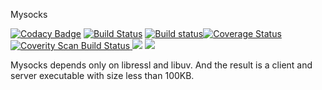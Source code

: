 Mysocks

[![Codacy Badge](https://api.codacy.com/project/badge/Grade/a457935ff4474195a171d11ebb79dc13)](https://www.codacy.com/app/zhou0/mysocks?utm_source=github.com&amp;utm_medium=referral&amp;utm_content=zhou0/mysocks&amp;utm_campaign=Badge_Grade)
[![Build Status](https://travis-ci.org/zhou0/mysocks.svg?branch=master)](https://travis-ci.org/zhou0/mysocks)
[![Build status](https://ci.appveyor.com/api/projects/status/okfccad7f94s0ex7?svg=true)](https://ci.appveyor.com/project/zhou0/tinysocks)[![Coverage Status](https://coveralls.io/repos/github/zhou0/mysocks/badge.svg?branch=master)](https://coveralls.io/github/zhou0/mysocks?branch=master)
<a href="https://scan.coverity.com/projects/zhou0-mysocks">
  <img alt="Coverity Scan Build Status"
       src="https://img.shields.io/coverity/scan/12236.svg"/>
</a>
[![](https://images.microbadger.com/badges/image/fgfw/mysocks.svg)](https://microbadger.com/images/fgfw/mysocks "Get your own image badge on microbadger.com")
[![](https://images.microbadger.com/badges/version/fgfw/mysocks.svg)](https://microbadger.com/images/fgfw/mysocks "Get your own version badge on microbadger.com")

Mysocks depends only on libressl and libuv. And the result is a client and server executable with size less than 100KB.

